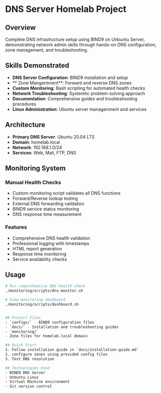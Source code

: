 
# DNS Server Homelab Project


## Overview 
Complete DNS infrastructure setup using BIND9 on Unbuntu Server, demonstrating network admin skills through hands-on DNS configuration, zone management, and troubleshooting.

## Skills Demonstrated
- **DNS Server Configuration**: BIND9 installation and setup
- ** Zone Mangentment**: Forward and reverse DNS zones 
- **Custom Monitoring**: Bash scripting for automated health checks
- **Network Troubleshooting**: Systemtic problem-solving approach
- **Documentation**: Comprehensive guides and troubleshooting procedures
- **Linux Administration**: Ubuntu server managenment and services 

## Architecture
- **Primary DNS Server**: Ubuntu 20.04 LTS
- **Domain**: homelab.local
- **Network**: 192.168.1.0/24
- **Services**: Web, Mail, FTP, DNS

## Monitoring System

### Manual Health Checks
- Custom monitoring script vaildates all DNS functions 
- Forward/Reverse lookup testing 
- External DNS forwarding vaildation 
- BIND9 service status monitoring 
- DNS response time measurement

### Features
- Comprehensive DNS health validation 
- Professional logging with timestamps 
- HTML report generation 
- Response time monitoring 
- Service availability checks

## Usage
```bash
# Run comprehemsive DNS health check
./monitoring/scripts/dns-monitor.sh

# View monitoring dashboard
./monitoring/scripts/dashboard.sh


## Project Files 
- `configs/` - BIND9 configuration files 
- `docs/` - Installation and troubleshooting guides
- `monitoring/`
- Zone files for homelab.local domain

## Quick Start 
1. Follow installation guide in `docs/installation-guide.md`
2. configure zones using provided config files 
3. Test DNS resolution 

## Technologies Used 
- BIND9 DNS Server 
- Unbuntu Linux
- Virtual Machine environment
- Git version control 


